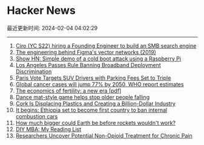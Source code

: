 # Hacker News

最近更新时间: 2024-02-04 04:02:29

--- 
1. [Ciro (YC S22) hiring a Founding Engineer to build an SMB search engine](https://www.ycombinator.com/companies/ciro/jobs/13ThLWT-founding-full-stack-engineer) 
2. [The engineering behind Figma's vector networks (2019)](https://alexharri.com/blog/vector-networks) 
3. [Show HN: Simple demo of a cold boot attack using a Raspberry Pi](https://github.com/anfractuosity/ramrecovery) 
4. [Los Angeles Passes Rule Banning Broadband Deployment Discrimination](https://www.techdirt.com/2024/02/02/los-angeles-passes-rule-banning-broadband-deployment-discrimination/) 
5. [Paris Vote Targets SUV Drivers with Parking Fees Set to Triple](https://www.bloomberg.com/news/articles/2024-02-03/paris-vote-targets-suv-drivers-with-parking-fees-set-to-triple) 
6. [Global cancer cases will jump 77% by 2050, WHO report estimates](https://www.cnn.com/2024/02/02/health/who-cancer-estimates/index.html) 
7. [The economics of fertility: a new era [pdf]](https://faculty.wcas.northwestern.edu/mdo738/research/Doepke_Hannusch_Kindermann_Tertilt_Handbook_23.pdf) 
8. [Dance mat-style game helps stop older people falling](https://www.newscientist.com/article/2414826-dance-mat-style-game-helps-stop-older-people-falling/) 
9. [Cork Is Displacing Plastics and Creating a Billion-Dollar Industry](https://www.washingtonpost.com/climate-solutions/2024/02/03/cork-sustainable-material/) 
10. [It begins: Ethiopia set to become first country to ban internal combustion cars](https://electrek.co/2024/02/02/it-begins-ethiopia-set-to-become-first-country-to-ban-internal-combustion-cars/) 
11. [How much bigger could Earth be before rockets wouldn't work?](https://space.stackexchange.com/questions/14383/how-much-bigger-could-earth-be-before-rockets-wouldnt-work) 
12. [DIY MBA: My Reading List](https://chrisstoneman.medium.com/diy-mba-my-reading-list-f7699bd7d0c6) 
13. [Researchers Uncover Potential Non-Opioid Treatment for Chronic Pain](https://news.utexas.edu/2024/01/30/researchers-uncover-potential-non-opioid-treatment-for-chronic-pain/) 
